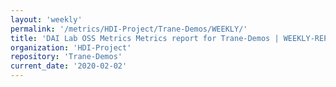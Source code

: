 ```yaml
---
layout: 'weekly'
permalink: '/metrics/HDI-Project/Trane-Demos/WEEKLY/'
title: 'DAI Lab OSS Metrics Metrics report for Trane-Demos | WEEKLY-REPORT-2020-02-02'
organization: 'HDI-Project'
repository: 'Trane-Demos'
current_date: '2020-02-02'
---
```


